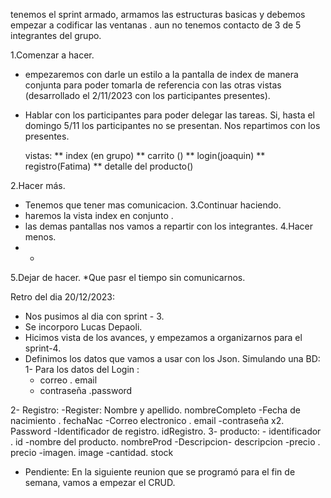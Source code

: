 tenemos el sprint armado, armamos las estructuras basicas y debemos empezar a codificar las ventanas .
aun no tenemos contacto de 3 de 5 integrantes del grupo.


1.Comenzar a hacer.
* empezaremos con darle un estilo a la pantalla de index de manera conjunta para poder tomarla de referencia con las otras vistas (desarrollado el 2/11/2023 con los participantes presentes).
* Hablar con los participantes para poder delegar las tareas. Si, hasta el domingo 5/11 los participantes no se presentan. Nos repartimos con los presentes.

    vistas: 
    ** index (en grupo)
    ** carrito ()
    ** login(joaquin)
    ** registro(Fatima)
    ** detalle del producto()

2.Hacer más.
* Tenemos que tener mas comunicacion.
3.Continuar haciendo.
* haremos la vista index en conjunto .
* las demas pantallas nos vamos a repartir con los integrantes.
4.Hacer menos.
* -
5.Dejar de hacer.
*Que pasr el tiempo sin comunicarnos.

Retro del dia 20/12/2023: 
* Nos pusimos al dia con sprint - 3.
* Se incorporo Lucas Depaoli.
* Hicimos vista de los avances, y empezamos a organizarnos para el sprint-4.
* Definimos los datos que vamos a usar con los Json. Simulando una BD:
1- Para los datos del Login :
    - correo . email
     - contraseña .password

2- Registro:
    -Register: Nombre y apellido.  nombreCompleto
    -Fecha de nacimiento . fechaNac
    -Correo electronico . email
    -contraseña x2. Password
    -Identificador de registro. idRegistro.
3- producto:
    - identificador . id
    -nombre del producto. nombreProd
    -Descripcion- descripcion
    -precio . precio
    -imagen. image
    -cantidad. stock


* Pendiente:
En la siguiente reunion que se programó para el fin de semana, vamos a empezar el CRUD. 